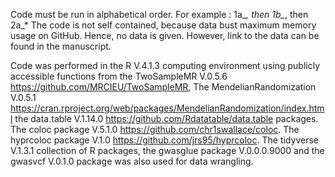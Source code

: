 Code must be run in alphabetical order. For example : 1a_*, then 1b_*, then 2a_*
The code is not self contained, because data bust maximum memory usage on GitHub. Hence, no data is given. However, link to the data can be found in the manuscript.

Code was performed in the R V.4.1.3 computing environment using publicly accessible functions from the 
TwoSampleMR V.0.5.6 https://github.com/MRCIEU/TwoSampleMR,
The MendelianRandomization V.0.5.1 https://cran.rproject.org/web/packages/MendelianRandomization/index.html
the data.table V.1.14.0 https://github.com/Rdatatable/data.table packages. The coloc package V.5.1.0 https://github.com/chr1swallace/coloc. The hyprcoloc package V.1.0 https://github.com/jrs95/hyprcoloc. The tidyverse V.1.3.1 collection of R packages, the gwasglue package V.0.0.0.9000 and the gwasvcf V.0.1.0 package was also used for data wrangling.

